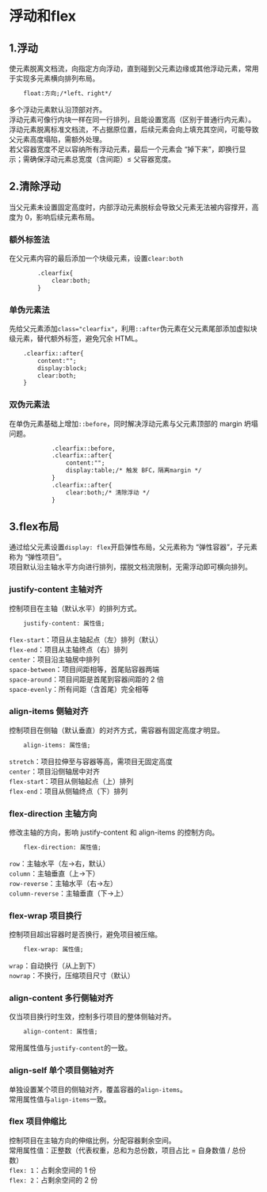 # 浮动和flex

## 1.浮动
使元素脱离文档流，向指定方向浮动，直到碰到父元素边缘或其他浮动元素，常用于实现多元素横向排列布局。
```html
    float:方向;/*left、right*/
```
多个浮动元素默认沿顶部对齐。  
浮动元素可像行内块一样在同一行排列，且能设置宽高（区别于普通行内元素）。  
浮动元素脱离标准文档流，不占据原位置，后续元素会向上填充其空间，可能导致父元素高度塌陷，需额外处理。  
若父容器宽度不足以容纳所有浮动元素，最后一个元素会 “掉下来”，即换行显示；需确保浮动元素总宽度（含间距）≤ 父容器宽度。  

## 2.清除浮动
当父元素未设置固定高度时，内部浮动元素脱标会导致父元素无法被内容撑开，高度为 0，影响后续元素布局。
### 额外标签法  
在父元素内容的最后添加一个块级元素，设置`clear:both`
```html
        .clearfix{
            clear:both;
        }
```
### 单伪元素法
先给父元素添加`class="clearfix"`，利用`::after`伪元素在父元素尾部添加虚拟块级元素，替代额外标签，避免冗余 HTML。
```html
    .clearfix::after{
        content:"";
        display:block;
        clear:both;
    } 
```
### 双伪元素法
在单伪元素基础上增加`::before`，同时解决浮动元素与父元素顶部的 margin 坍塌问题。
```html
            .clearfix::before,
            .clearfix::after{
                content:"";
                display:table;/* 触发 BFC，隔离margin */
            } 
            .clearfix::after{
                clear:both;/* 清除浮动 */
            }
```

## 3.flex布局
通过给父元素设置`display: flex`开启弹性布局，父元素称为 “弹性容器”，子元素称为 “弹性项目”。  
项目默认沿主轴水平方向进行排列，摆脱文档流限制，无需浮动即可横向排列。  
### justify-content 主轴对齐
控制项目在主轴（默认水平）的排列方式。
```html
    justify-content: 属性值;
```
`flex-start`：项目从主轴起点（左）排列（默认）  
`flex-end`：项目从主轴终点（右）排列  
`center`：项目沿主轴居中排列  
`space-between`：项目间距相等，首尾贴容器两端  
`space-around`：项目间距是首尾到容器间距的 2 倍  
`space-evenly`：所有间距（含首尾）完全相等  

###  align-items 侧轴对齐
控制项目在侧轴（默认垂直）的对齐方式，需容器有固定高度才明显。
```html
    align-items: 属性值;
```
`stretch`：项目拉伸至与容器等高，需项目无固定高度  
`center`：项目沿侧轴居中对齐  
`flex-star`t：项目从侧轴起点（上）排列  
`flex-end`：项目从侧轴终点（下）排列  

### flex-direction 主轴方向
修改主轴的方向，影响 justify-content 和 align-items 的控制方向。
```html
    flex-direction: 属性值;
```
`row`：主轴水平（左→右，默认）  
`column`：主轴垂直（上→下）  
`row-reverse`：主轴水平（右→左）  
`column-reverse`：主轴垂直（下→上）  

### flex-wrap 项目换行
控制项目超出容器时是否换行，避免项目被压缩。
```html
    flex-wrap: 属性值;
```
`wrap`：自动换行（从上到下）  
`nowrap`：不换行，压缩项目尺寸（默认）  

### align-content 多行侧轴对齐
仅当项目换行时生效，控制多行项目的整体侧轴对齐。
```html
    align-content: 属性值;
```
常用属性值与`justify-content`的一致。

### align-self 单个项目侧轴对齐
单独设置某个项目的侧轴对齐，覆盖容器的`align-items`。  
常用属性值与`align-items`一致。  

### flex 项目伸缩比
控制项目在主轴方向的伸缩比例，分配容器剩余空间。  
常用属性值：正整数（代表权重，总和为总份数，项目占比 = 自身数值 / 总份数）  
`flex: 1`：占剩余空间的 1 份  
`flex: 2`：占剩余空间的 2 份  
